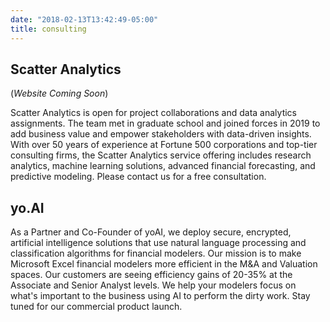 ```yaml
---
date: "2018-02-13T13:42:49-05:00"
title: consulting
---
```


## Scatter Analytics
(_Website Coming Soon_)

Scatter Analytics is open for project collaborations and data analytics assignments. The team met in graduate school and joined forces in 2019 to add business value and empower stakeholders with data-driven insights. With over 50 years of experience at Fortune 500 corporations and top-tier consulting firms, the Scatter Analytics service offering includes research analytics, machine learning solutions, advanced financial forecasting, and predictive modeling. Please contact us for a free consultation.

## yo.AI

As a Partner and Co-Founder of yoAI, we deploy secure, encrypted, artificial intelligence solutions that use natural language processing and classification algorithms  for financial modelers. Our mission is to make Microsoft Excel financial modelers more efficient in the M&A and Valuation spaces. Our customers are seeing efficiency gains of 20-35% at the Associate and Senior Analyst levels. We help your modelers focus on what's important to the business  using AI to perform the dirty work. Stay tuned for our commercial product launch.